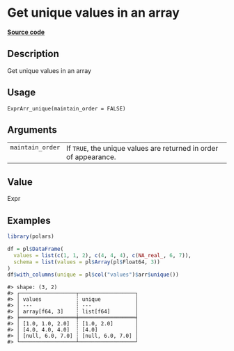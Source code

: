 

# Get unique values in an array

[**Source code**](https://github.com/pola-rs/r-polars/tree/741f9cd2614b3302a4d033bcae447425e1b91191/R/expr__array.R#L128)

## Description

Get unique values in an array

## Usage

<pre><code class='language-R'>ExprArr_unique(maintain_order = FALSE)
</code></pre>

## Arguments

<table>
<tr>
<td style="white-space: nowrap; font-family: monospace; vertical-align: top">
<code id="ExprArr_unique_:_maintain_order">maintain_order</code>
</td>
<td>
If <code>TRUE</code>, the unique values are returned in order of
appearance.
</td>
</tr>
</table>

## Value

Expr

## Examples

``` r
library(polars)

df = pl$DataFrame(
  values = list(c(1, 1, 2), c(4, 4, 4), c(NA_real_, 6, 7)),
  schema = list(values = pl$Array(pl$Float64, 3))
)
df$with_columns(unique = pl$col("values")$arr$unique())
```

    #> shape: (3, 2)
    #> ┌──────────────────┬──────────────────┐
    #> │ values           ┆ unique           │
    #> │ ---              ┆ ---              │
    #> │ array[f64, 3]    ┆ list[f64]        │
    #> ╞══════════════════╪══════════════════╡
    #> │ [1.0, 1.0, 2.0]  ┆ [1.0, 2.0]       │
    #> │ [4.0, 4.0, 4.0]  ┆ [4.0]            │
    #> │ [null, 6.0, 7.0] ┆ [null, 6.0, 7.0] │
    #> └──────────────────┴──────────────────┘
